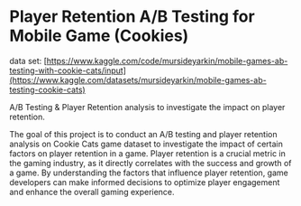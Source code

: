 # Player Retention A/B Testing for Mobile Game (Cookies)

data set: [https://www.kaggle.com/code/mursideyarkin/mobile-games-ab-testing-with-cookie-cats/input](https://www.kaggle.com/datasets/mursideyarkin/mobile-games-ab-testing-cookie-cats)

A/B Testing &amp; Player Retention analysis to investigate the impact on player retention.

The goal of this project is to conduct an A/B testing and player retention analysis on Cookie Cats game dataset to investigate the impact of certain factors on player retention in a game. 
Player retention is a crucial metric in the gaming industry, as it directly correlates with the success and growth of a game. 
By understanding the factors that influence player retention, game developers can make informed decisions to optimize player engagement and enhance the overall gaming experience.
